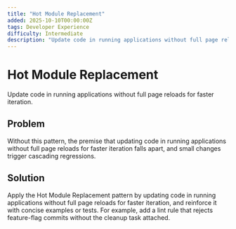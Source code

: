 ```yaml
---
title: "Hot Module Replacement"
added: 2025-10-10T00:00:00Z
tags: Developer Experience
difficulty: Intermediate
description: "Update code in running applications without full page reloads for faster iteration."
---
```

# Hot Module Replacement

Update code in running applications without full page reloads for faster iteration.

## Problem

Without this pattern, the premise that updating code in running applications without full page reloads for faster iteration falls apart, and small changes trigger cascading regressions.

## Solution

Apply the Hot Module Replacement pattern by updating code in running applications without full page reloads for faster iteration, and reinforce it with concise examples or tests. For example, add a lint rule that rejects feature-flag commits without the cleanup task attached.
